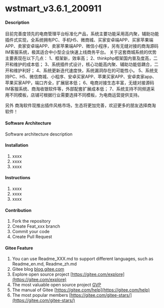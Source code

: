 # wstmart_v3.6.1_200911

#### Description
目前完善度领先的电商管理平台标准化产品，系统主要功能采用高内聚，辅助功能插件式实现，全系统拥有PC、手机H5、微商城、买家安卓端APP、买家苹果端APP、卖家安卓端APP、卖家苹果端APP、微信小程序，另有无缝对接的商淘源码IM客服系统，极其适合中小型企业快速上线商务平台。
      关于这套商城系统的优势主要表现在以下几点：
1、框架新，效率高；
2、thinkphp框架国内普及度高，二开和维护的成本低；
3、系统插件式设计，核心功能高内聚、辅助功能低耦合，二开和维护利好；
4、系统更新迭代速度快，系统漏洞存在的可能性小。
5、系统支持PC、H5、微信商城、小程序、安卓买家APP、苹果买家APP、安卓卖家app、苹果买家APP，端口齐全，扩展层本低；
6、电商对接生态丰富，无缝对接源码IM客服系统、商淘收银软件等，外部配套扩展成本低；
7、系统支持不同频道采用不同模板，店铺可根据行业需要选择不同模板，为电商运营提供支持。

另外 商淘软件现推出插件风格市场，生态将更加完善，欢迎更多的朋友选择商淘软件！

#### Software Architecture
Software architecture description

#### Installation

1.  xxxx
2.  xxxx
3.  xxxx

#### Instructions

1.  xxxx
2.  xxxx
3.  xxxx

#### Contribution

1.  Fork the repository
2.  Create Feat_xxx branch
3.  Commit your code
4.  Create Pull Request


#### Gitee Feature

1.  You can use Readme\_XXX.md to support different languages, such as Readme\_en.md, Readme\_zh.md
2.  Gitee blog [blog.gitee.com](https://blog.gitee.com)
3.  Explore open source project [https://gitee.com/explore](https://gitee.com/explore)
4.  The most valuable open source project [GVP](https://gitee.com/gvp)
5.  The manual of Gitee [https://gitee.com/help](https://gitee.com/help)
6.  The most popular members  [https://gitee.com/gitee-stars/](https://gitee.com/gitee-stars/)
